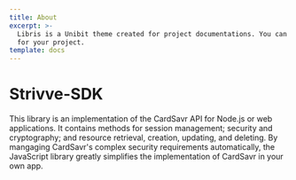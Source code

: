 ```yaml
---
title: About
excerpt: >-
  Libris is a Unibit theme created for project documentations. You can use it
  for your project.
template: docs
---
```


# Strivve-SDK

This library is an implementation of the CardSavr API for Node.js or web applications. It contains methods for session management; security and cryptography; and resource retrieval, creation, updating, and deleting. By mangaging CardSavr's complex security requirements automatically, the JavaScript library greatly simplifies the implementation of CardSavr in your own app.

